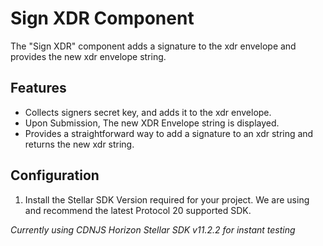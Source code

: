 # Sign XDR Component

The "Sign XDR" component adds a signature to the xdr envelope and provides the new xdr envelope string.

## Features

- Collects signers secret key, and adds it to the xdr envelope.
- Upon Submission, The new XDR Envelope string is displayed.
- Provides a straightforward way to add a signature to an xdr string and returns the new xdr string.

## Configuration

1. Install the Stellar SDK Version required for your project. We are using and recommend the latest Protocol 20 supported SDK.

*Currently using CDNJS Horizon Stellar SDK v11.2.2 for instant testing*